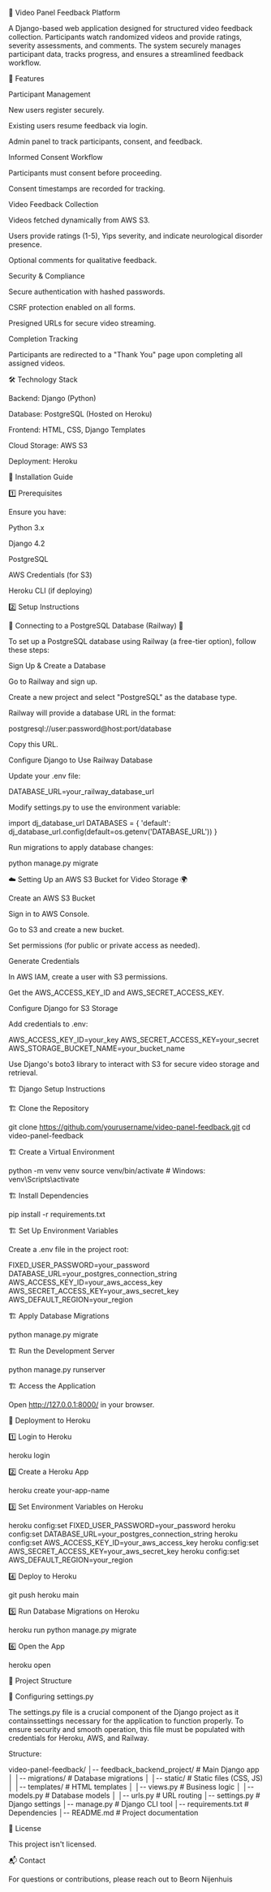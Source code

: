 🎥 Video Panel Feedback Platform

A Django-based web application designed for structured video feedback collection. Participants watch randomized videos and provide ratings, severity assessments, and comments. The system securely manages participant data, tracks progress, and ensures a streamlined feedback workflow.

🚀 Features

Participant Management

New users register securely.

Existing users resume feedback via login.

Admin panel to track participants, consent, and feedback.

Informed Consent Workflow

Participants must consent before proceeding.

Consent timestamps are recorded for tracking.

Video Feedback Collection

Videos fetched dynamically from AWS S3.

Users provide ratings (1-5), Yips severity, and indicate neurological disorder presence.

Optional comments for qualitative feedback.

Security & Compliance

Secure authentication with hashed passwords.

CSRF protection enabled on all forms.

Presigned URLs for secure video streaming.

Completion Tracking

Participants are redirected to a "Thank You" page upon completing all assigned videos.

🛠️ Technology Stack

Backend: Django (Python)

Database: PostgreSQL (Hosted on Heroku)

Frontend: HTML, CSS, Django Templates

Cloud Storage: AWS S3

Deployment: Heroku

📌 Installation Guide

1️⃣ Prerequisites

Ensure you have:

Python 3.x

Django 4.2

PostgreSQL

AWS Credentials (for S3)

Heroku CLI (if deploying)

2️⃣ Setup Instructions

🔗 Connecting to a PostgreSQL Database (Railway) 🐍

To set up a PostgreSQL database using Railway (a free-tier option), follow these steps:

Sign Up & Create a Database

Go to Railway and sign up.

Create a new project and select "PostgreSQL" as the database type.

Railway will provide a database URL in the format:

postgresql://user:password@host:port/database

Copy this URL.

Configure Django to Use Railway Database

Update your .env file:

DATABASE_URL=your_railway_database_url

Modify settings.py to use the environment variable:

import dj_database_url
DATABASES = {
    'default': dj_database_url.config(default=os.getenv('DATABASE_URL'))
}

Run migrations to apply database changes:

python manage.py migrate

☁️ Setting Up an AWS S3 Bucket for Video Storage 🌍

Create an AWS S3 Bucket

Sign in to AWS Console.

Go to S3 and create a new bucket.

Set permissions (for public or private access as needed).

Generate Credentials

In AWS IAM, create a user with S3 permissions.

Get the AWS_ACCESS_KEY_ID and AWS_SECRET_ACCESS_KEY.

Configure Django for S3 Storage

Add credentials to .env:

AWS_ACCESS_KEY_ID=your_key
AWS_SECRET_ACCESS_KEY=your_secret
AWS_STORAGE_BUCKET_NAME=your_bucket_name

Use Django's boto3 library to interact with S3 for secure video storage and retrieval.



🏗️ Django Setup Instructions

🏗️ Clone the Repository

git clone https://github.com/yourusername/video-panel-feedback.git
cd video-panel-feedback

🏗️ Create a Virtual Environment

python -m venv venv
source venv/bin/activate  # Windows: venv\Scripts\activate

🏗️ Install Dependencies

pip install -r requirements.txt

🏗️ Set Up Environment Variables

Create a .env file in the project root:

FIXED_USER_PASSWORD=your_password
DATABASE_URL=your_postgres_connection_string
AWS_ACCESS_KEY_ID=your_aws_access_key
AWS_SECRET_ACCESS_KEY=your_aws_secret_key
AWS_DEFAULT_REGION=your_region

🏗️ Apply Database Migrations

python manage.py migrate

🏗️ Run the Development Server

python manage.py runserver

🏗️ Access the Application

Open http://127.0.0.1:8000/ in your browser.

🚀 Deployment to Heroku

1️⃣ Login to Heroku

heroku login

2️⃣ Create a Heroku App

heroku create your-app-name

3️⃣ Set Environment Variables on Heroku

heroku config:set FIXED_USER_PASSWORD=your_password
heroku config:set DATABASE_URL=your_postgres_connection_string
heroku config:set AWS_ACCESS_KEY_ID=your_aws_access_key
heroku config:set AWS_SECRET_ACCESS_KEY=your_aws_secret_key
heroku config:set AWS_DEFAULT_REGION=your_region

4️⃣ Deploy to Heroku

git push heroku main

5️⃣ Run Database Migrations on Heroku

heroku run python manage.py migrate

6️⃣ Open the App

heroku open

📂 Project Structure

🔐 Configuring settings.py

The settings.py file is a crucial component of the Django project as it containssettings necessary for the application to function properly. To ensure security and smooth operation, this file must be populated with credentials for Heroku, AWS, and Railway.



Structure: 

video-panel-feedback/
│-- feedback_backend_project/  # Main Django app
│   │-- migrations/            # Database migrations
│   │-- static/                # Static files (CSS, JS)
│   │-- templates/             # HTML templates
│   │-- views.py               # Business logic
│   │-- models.py              # Database models
│   │-- urls.py                # URL routing
│-- settings.py                # Django settings
│-- manage.py                  # Django CLI tool
│-- requirements.txt           # Dependencies
│-- README.md                  # Project documentation

📜 License

This project isn't licensed.

📬 Contact

For questions or contributions, please reach out to Beorn Nijenhuis

